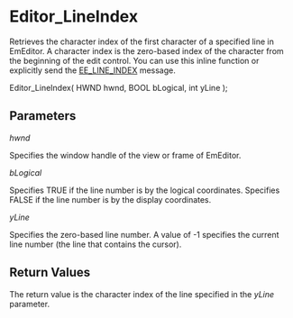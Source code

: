 # Editor\_LineIndex

Retrieves the character index of the first character of a specified line in
EmEditor. A character index is the zero-based index of the character from the
beginning of the edit control. You can use this inline function or explicitly send
the [EE\_LINE\_INDEX](../message/ee_line_index)
message.

Editor\_LineIndex( HWND hwnd, BOOL bLogical, int yLine );

## Parameters

_hwnd_

Specifies the window handle of the view or frame of EmEditor.

_bLogical_

Specifies TRUE if the line number is by the logical coordinates. Specifies
FALSE if the line number is by the display coordinates.

_yLine_

Specifies the zero-based line number. A value of -1 specifies the current
line number (the line that contains the cursor).

## Return Values

The return value is the character index of the line specified in the _yLine_ parameter.
